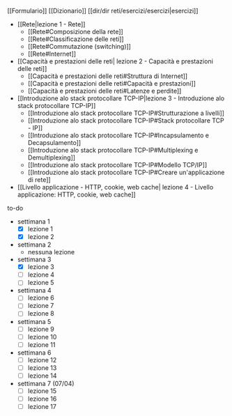 [[Formulario]]
[[Dizionario]]
[[dir/dir reti/esercizi/esercizi|esercizi]]
- [[Rete|lezione 1 - Rete]]
	- [[Rete#Composizione della rete]]
	- [[Rete#Classificazione delle reti]]
	- [[Rete#Commutazione (switching)]]
	- [[Rete#Internet]]
- [[Capacità e prestazioni delle reti| lezione 2 - Capacità e prestazioni delle reti]] 
	- [[Capacità e prestazioni delle reti#Struttura di Internet]]
	- [[Capacità e prestazioni delle reti#Capacità e prestazioni]]
	- [[Capacità e prestazioni delle reti#Latenze e perdite]]
- [[Introduzione alo stack protocollare TCP-IP|lezione 3 - Introduzione alo stack protocollare TCP-IP]]
	- [[Introduzione alo stack protocollare TCP-IP#Strutturazione a livelli]]
	- [[Introduzione alo stack protocollare TCP-IP#Stack protocollare TCP - IP]] 
	- [[Introduzione alo stack protocollare TCP-IP#Incapsulamento e Decapsulamento]]
	- [[Introduzione alo stack protocollare TCP-IP#Multiplexing e Demultiplexing]]
	- [[Introduzione alo stack protocollare TCP-IP#Modello TCP/IP]]
	- [[Introduzione alo stack protocollare TCP-IP#Creare un'applicazione di rete]]
- [[Livello applicazione - HTTP, cookie, web cache| lezione 4 - Livello applicazione: HTTP, cookie, web cache]]


to-do
- settimana 1
	- [x] lezione 1
	- [x] lezione 2
- settimana 2
	- nessuna lezione
- settimana 3
	- [x] lezione 3 
	- [ ] lezione 4
	- [ ] lezione 5
- settimana 4
	- [ ] lezione 6
	- [ ] lezione 7
	- [ ] lezione 8
- settimana 5
	- [ ] lezione 9
	- [ ] lezione 10
	- [ ] lezione 11
- settimana 6
	- [ ] lezione 12
	- [ ] lezione 13
	- [ ] lezione 14
- settimana 7 (07/04)
	- [ ] lezione 15
	- [ ] lezione 16
	- [ ] lezione 17
